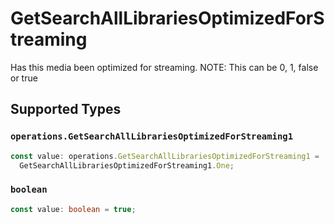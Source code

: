 # GetSearchAllLibrariesOptimizedForStreaming

Has this media been optimized for streaming. NOTE: This can be 0, 1, false or true


## Supported Types

### `operations.GetSearchAllLibrariesOptimizedForStreaming1`

```typescript
const value: operations.GetSearchAllLibrariesOptimizedForStreaming1 =
  GetSearchAllLibrariesOptimizedForStreaming1.One;
```

### `boolean`

```typescript
const value: boolean = true;
```

